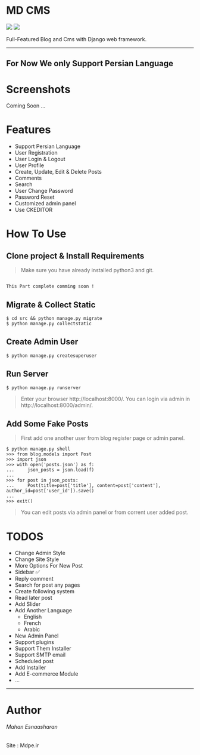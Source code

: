 # MD CMS

[![](https://img.shields.io/pypi/pyversions/Django.svg)](https://python.org/downloads/)
[![](https://img.shields.io/apm/l/vim-mode.svg)](https://choosealicense.com/licenses/mit/)

Full-Featured Blog and Cms with Django web framework.

-----

## **For Now We only Support Persian Language**

Screenshots
=

Coming Soon ...

Features
=

- Support Persian Language
- User Registration
- User Login & Logout
- User Profile
- Create, Update, Edit & Delete Posts
- Comments
- Search
- User Change Password
- Password Reset
- Customized admin panel
- Use CKEDITOR

How To Use
=

## Clone project & Install Requirements

> Make sure you have already installed python3 and git.

```

This Part complete comming soon ! 

```

## Migrate & Collect Static

```
$ cd src && python manage.py migrate
$ python manage.py collectstatic
```

## Create Admin User

```
$ python manage.py createsuperuser
```

## Run Server

```
$ python manage.py runserver
```

> Enter your browser http://localhost:8000/. You can login via admin in http://localhost:8000/admin/.

## Add Some Fake Posts

> First add one another user from blog register page or admin panel.

```
$ python manage.py shell
>>> from blog.models import Post
>>> import json
>>> with open('posts.json') as f:
...     json_posts = json.load(f)
...
>>> for post in json_posts:
...     Post(title=post['title'], content=post['content'], author_id=post['user_id']).save()
...
>>> exit()
```

> You can edit posts via admin panel or from corrent user added post.

TODOS
=

- Change Admin Style
- Change Site Style
- More Options For New Post
- Sidebar ✅
- Reply comment
- Search for post any pages
- Create following system
- Read later post
- Add Slider
- Add Another Language
    - English
    - French
    - Arabic
- New Admin Panel
- Support plugins
- Support Them Installer
- Support SMTP email
- Scheduled post
- Add Installer
- Add E-commerce Module
- ...

-----

Author
=

###### Mahan Esnaasharan

Site : Mdpe.ir
